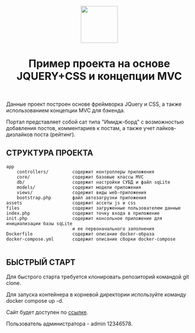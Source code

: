 <p align="center">
    <a href="https://github.com/yiisoft" target="_blank">
        <img src="https://avatars0.githubusercontent.com/u/993323" height="100px">
    </a>
    <h1 align="center">Пример проекта на основе JQUERY+CSS и концепции MVC</h1>
    <br>
</p>

Данные проект построен основе фреймворка JQuery и CSS, а также использованием концепции MVC для бэкенда.

Портал представляет собой сат типа "Имидж-борд" с возможностью добавления постов, комментариев к постам,
а также учет лайков-дизлайков поста (рейтинг).


СТРУКТУРА ПРОЕКТА
-------------------

```
app
    controllers/         содержит контроллеры приложения
    core/                содержит базовые классы MVC
    db/                  содержит настройки СУБД и файл sqLite
    models/              содержит модели приложения
    views/               содержит виды web-приложения
    bootstrap.php        файл автозагрузки приложения
assets                   содержит ассеты js и css
files                    содержит загруженные пользователем данные
index.php                содержит точку входа в приложение
init.php                 содержит консольное приложение для инициализации базы sqLite
                         и ее первоначального заполнения
Dockerfile               содержит описание docker-образа
docker-compose.yml       содержит описание сборки docker-compose
    
```

БЫСТРЫЙ СТАРТ
-------------------

Для быстрого старта требуется клонировать репозиторий командой git clone.

Для запуска контейнера в корневой директории используйте команду docker compose up -d.

Сайт будет доступен по <a href="http://localhost:20080">ссылке</a>.

Пользователь администратора - admin 12346578.